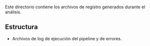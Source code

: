 Este directorio contiene los archivos de registro generados durante el análisis.

## Estructura
- Archivos de log de ejecución del pipeline y de errores.

